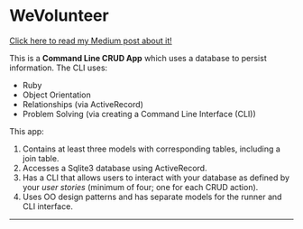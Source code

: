 WeVolunteer
========================

[Click here to read my Medium post about it!](https://medium.com/swlh/so-how-does-the-backend-work-anyway-2b0839c1faac?source=friends_link&sk=dd58b7e7d92a43b3388f1dbd3c34cd5a)



This is a  **Command Line CRUD App** which uses a database to persist information. The CLI uses:

- Ruby
- Object Orientation
- Relationships (via ActiveRecord)
- Problem Solving (via creating a Command Line Interface (CLI))

This app:

1. Contains at least three models with corresponding tables, including a join table.
2. Accesses a Sqlite3 database using ActiveRecord.
3. Has a CLI that allows users to interact with your database as defined by your _user stories_ (minimum of four; one for each CRUD action).
4. Uses OO design patterns and has separate models for the runner and CLI interface.

---




